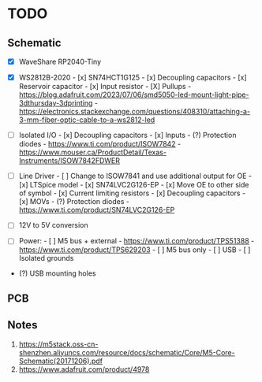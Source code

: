 # TODO

## Schematic
- [x] WaveShare RP2040-Tiny

- [x] WS2812B-2020
      - [x] SN74HCT1G125
      - [x] Decoupling capacitors
      - [x] Reservoir capacitor
      - [x] Input resistor
      - [X] Pullups
      - https://blog.adafruit.com/2023/07/06/smd5050-led-mount-light-pipe-3dthursday-3dprinting
      - https://electronics.stackexchange.com/questions/408310/attaching-a-3-mm-fiber-optic-cable-to-a-ws2812-led

- [ ] Isolated I/O
      - [x] Decoupling capacitors
      - [x] Inputs
      - (?) Protection diodes
      - https://www.ti.com/product/ISOW7842
      - https://www.mouser.ca/ProductDetail/Texas-Instruments/ISOW7842FDWER

- [ ] Line Driver 
      - [ ] Change to ISOW7841 and use additional output for OE
      - [x] LTSpice model
      - [x] SN74LVC2G126-EP
            - [x] Move OE to other side of symbol
      - [x] Current limiting resistors 
      - [x] Decoupling capacitors
      - [x] MOVs
      - (?) Protection diodes
      - https://www.ti.com/product/SN74LVC2G126-EP

- [ ] 12V to 5V conversion

- [ ] Power:
      - [ ] M5 bus + external
            - https://www.ti.com/product/TPS51388
            - https://www.ti.com/product/TPS629203
      - [ ] M5 bus only
      - [ ] USB
      - [ ] Isolated grounds
- (?) USB mounting holes

## PCB

## Notes

1. https://m5stack.oss-cn-shenzhen.aliyuncs.com/resource/docs/schematic/Core/M5-Core-Schematic(20171206).pdf
2. https://www.adafruit.com/product/4978